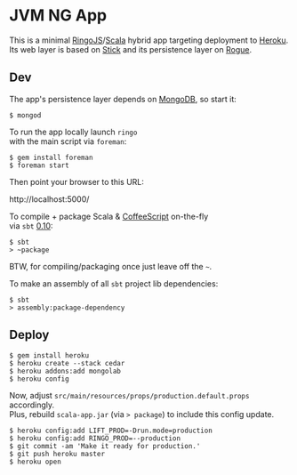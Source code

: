 # JVM NG App

This is a minimal [RingoJS]/[Scala] hybrid app targeting deployment to [Heroku]. <br>
Its web layer is based on [Stick] and its persistence layer on [Rogue].

## Dev

The app's persistence layer depends on [MongoDB], so start it:

    $ mongod

To run the app locally launch `ringo` <br>
with the main script via `foreman`:

    $ gem install foreman
    $ foreman start

Then point your browser to this URL:

  http://localhost:5000/

To compile + package Scala & [CoffeeScript] on-the-fly <br>
via `sbt` [0.10]:

    $ sbt
    > ~package

BTW, for compiling/packaging once just leave off the `~`.

To make an assembly of all `sbt` project lib dependencies:

    $ sbt
    > assembly:package-dependency

## Deploy

    $ gem install heroku
    $ heroku create --stack cedar
    $ heroku addons:add mongolab
    $ heroku config

Now, adjust `src/main/resources/props/production.default.props` accordingly. <br>
Plus, rebuild `scala-app.jar` (via `> package`) to include this config update.

    $ heroku config:add LIFT_PROD=-Drun.mode=production
    $ heroku config:add RINGO_PROD=--production
    $ git commit -am 'Make it ready for production.'
    $ git push heroku master
    $ heroku open


  [RingoJS]:      http://ringojs.org/
  [Scala]:        http://www.scala-lang.org/
  [Heroku]:       http://www.heroku.com/
  [Stick]:        https://github.com/hns/stick#readme
  [Rogue]:        http://engineering.foursquare.com/2011/01/21/rogue-a-type-safe-scala-dsl-for-querying-mongodb/
  [MongoDB]:      http://www.mongodb.org/
  [CoffeeScript]: http://coffeescript.org/
  [0.10]:         https://github.com/harrah/xsbt/wiki/Setup
